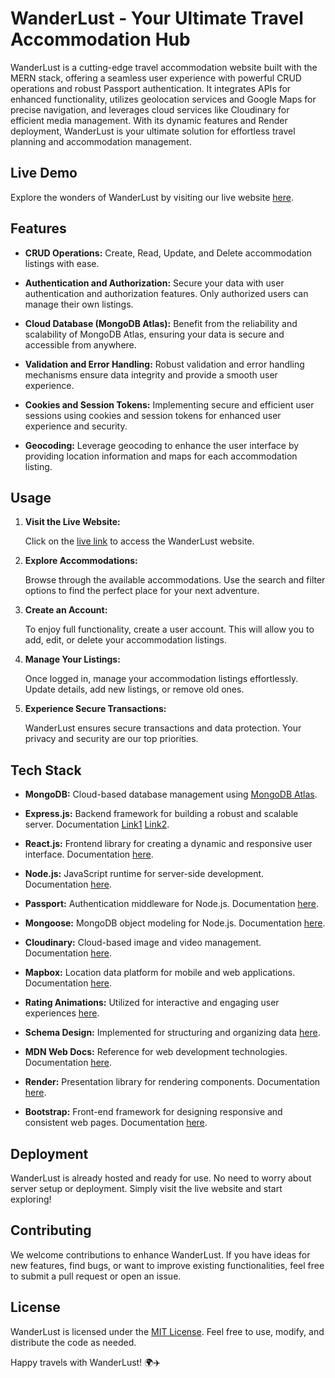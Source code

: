 # WanderLust - Your Ultimate Travel Accommodation Hub

WanderLust is a cutting-edge travel accommodation website built with the MERN stack, offering a seamless user experience with powerful CRUD operations and robust Passport authentication. It integrates APIs for enhanced functionality, utilizes geolocation services and Google Maps for precise navigation, and leverages cloud services like Cloudinary for efficient media management. With its dynamic features and Render deployment, WanderLust is your ultimate solution for effortless travel planning and accommodation management.

## Live Demo

Explore the wonders of WanderLust by visiting our live website [here](https://wanderlust-project-eofh.onrender.com/).

## Features

- **CRUD Operations:** Create, Read, Update, and Delete accommodation listings with ease.
  
- **Authentication and Authorization:** Secure your data with user authentication and authorization features. Only authorized users can manage their own listings.

- **Cloud Database (MongoDB Atlas):** Benefit from the reliability and scalability of MongoDB Atlas, ensuring your data is secure and accessible from anywhere.

- **Validation and Error Handling:** Robust validation and error handling mechanisms ensure data integrity and provide a smooth user experience.

- **Cookies and Session Tokens:** Implementing secure and efficient user sessions using cookies and session tokens for enhanced user experience and security.

- **Geocoding:** Leverage geocoding to enhance the user interface by providing location information and maps for each accommodation listing.

## Usage

1. **Visit the Live Website:**

   Click on the [live link](https://wanderlust-project-eofh.onrender.com/) to access the WanderLust website.

2. **Explore Accommodations:**

   Browse through the available accommodations. Use the search and filter options to find the perfect place for your next adventure.

3. **Create an Account:**

   To enjoy full functionality, create a user account. This will allow you to add, edit, or delete your accommodation listings.

4. **Manage Your Listings:**

   Once logged in, manage your accommodation listings effortlessly. Update details, add new listings, or remove old ones.

5. **Experience Secure Transactions:**

   WanderLust ensures secure transactions and data protection. Your privacy and security are our top priorities.

## Tech Stack

- **MongoDB:** Cloud-based database management using [MongoDB Atlas](https://www.mongodb.com/docs/atlas/getting-started/).
  
- **Express.js:** Backend framework for building a robust and scalable server. Documentation [Link1](https://devdocs.io/express/) [Link2](https://expressjs.com/).

- **React.js:** Frontend library for creating a dynamic and responsive user interface. Documentation [here](https://reactjs.org/).

- **Node.js:** JavaScript runtime for server-side development. Documentation [here]([https://nodejs.org/](https://www.npmjs.com/)).

- **Passport:** Authentication middleware for Node.js. Documentation [here](https://www.passportjs.org/docs/).

- **Mongoose:** MongoDB object modeling for Node.js. Documentation [here](https://mongoosejs.com/docs/index.html).

- **Cloudinary:** Cloud-based image and video management. Documentation [here](https://cloudinary.com/documentation).

- **Mapbox:** Location data platform for mobile and web applications. Documentation [here](https://docs.mapbox.com/mapbox-gl-js/).

- **Rating Animations:** Utilized for interactive and engaging user experiences [here](https://github.com/LunarLogic/starability).

- **Schema Design:** Implemented for structuring and organizing data [here](https://www.mongodb.com/blog/post/6-rules-of-thumb-for-mongodb-schema-design).

- **MDN Web Docs:** Reference for web development technologies. Documentation [here](https://developer.mozilla.org/).

- **Render:** Presentation library for rendering components. Documentation [here](https://render.com/docs).

- **Bootstrap:** Front-end framework for designing responsive and consistent web pages. Documentation [here](https://getbootstrap.com/docs/5.3/getting-started/introduction/).

## Deployment

WanderLust is already hosted and ready for use. No need to worry about server setup or deployment. Simply visit the live website and start exploring!

## Contributing

We welcome contributions to enhance WanderLust. If you have ideas for new features, find bugs, or want to improve existing functionalities, feel free to submit a pull request or open an issue.

## License

WanderLust is licensed under the [MIT License](LICENSE). Feel free to use, modify, and distribute the code as needed.

Happy travels with WanderLust! 🌍✈️
